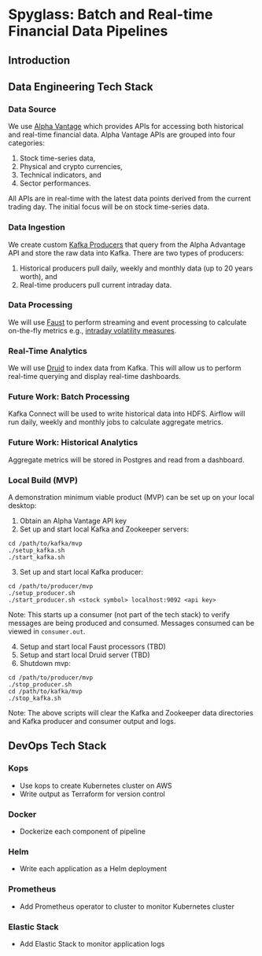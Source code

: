 # Spyglass: Batch and Real-time Financial Data Pipelines

## Introduction

## Data Engineering Tech Stack

### Data Source

We use [Alpha Vantage](https://www.alphavantage.co) which provides APIs for accessing both historical and real-time financial data. Alpha Vantage APIs are grouped into four categories:
1. Stock time-series data,
2. Physical and crypto currencies,
3. Technical indicators, and
4. Sector performances.

All APIs are in real-time with the latest data points derived from the current trading day. The initial focus will be on stock time-series data.

### Data Ingestion

We create custom [Kafka Producers](https://kafka.apache.org/10/javadoc/org/apache/kafka/clients/producer/KafkaProducer.html) that query from the Alpha Advantage API and store the raw data into Kafka. There are two types of producers:
1. Historical producers pull daily, weekly and monthly data (up to 20 years worth), and
2. Real-time producers pull current intraday data.

### Data Processing

We will use [Faust](https://github.com/robinhood/faust) to perform streaming and event processing to calculate on-the-fly metrics e.g., [intraday volatility measures](https://eranraviv.com/intraday-volatility-measures/).

### Real-Time Analytics

We will use [Druid](https://druid.apache.org/docs/latest/tutorials/index.html) to index data from Kafka. This will allow us to perform real-time querying and display real-time dashboards.

### Future Work: Batch Processing

Kafka Connect will be used to write historical data into HDFS. Airflow will run daily, weekly and monthly jobs to calculate aggregate metrics.

### Future Work: Historical Analytics

Aggregate metrics will be stored in Postgres and read from a dashboard.

### Local Build (MVP)

A demonstration minimum viable product (MVP) can be set up on your local desktop:

1. Obtain an Alpha Vantage API key
2. Set up and start local Kafka and Zookeeper servers:
```
cd /path/to/kafka/mvp
./setup_kafka.sh
./start_kafka.sh
```
3. Set up and start local Kafka producer:
```
cd /path/to/producer/mvp
./setup_producer.sh
./start_producer.sh <stock symbol> localhost:9092 <api key>
```
Note: This starts up a consumer (not part of the tech stack) to verify messages are being produced and consumed. Messages consumed can be viewed in `consumer.out`.

4. Setup and start local Faust processors (TBD)
5. Setup and start local Druid server (TBD)
6. Shutdown mvp:
```
cd /path/to/producer/mvp
./stop_producer.sh
cd /path/to/kafka/mvp
./stop_kafka.sh
```
Note: The above scripts will clear the Kafka and Zookeeper data directories and Kafka producer and consumer output and logs.

## DevOps Tech Stack

### Kops

- Use kops to create Kubernetes cluster on AWS
- Write output as Terraform for version control

### Docker

- Dockerize each component of pipeline

### Helm

- Write each application as a Helm deployment

### Prometheus

- Add Prometheus operator to cluster to monitor Kubernetes cluster

### Elastic Stack

- Add Elastic Stack to monitor application logs